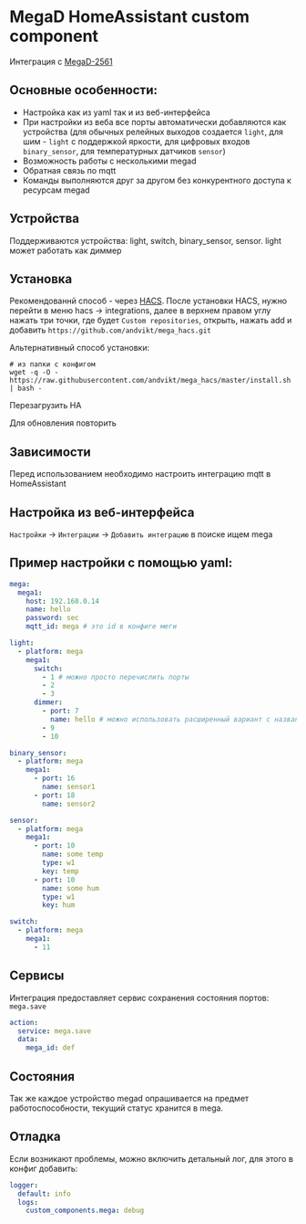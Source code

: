 # MegaD HomeAssistant custom component

Интеграция с [MegaD-2561](https://www.ab-log.ru/smart-house/ethernet/megad-2561)

## Основные особенности:
- Настройка как из yaml так и из веб-интерфейса
- При настройки из веба все порты автоматически добавляются как устройства (для обычных релейных выходов создается 
  `light`, для шим - `light` с поддержкой яркости, для цифровых входов `binary_sensor`, для температурных датчиков
  `sensor`)
- Возможность работы с несколькими megad
- Обратная связь по mqtt
- Команды выполняются друг за другом без конкурентного доступа к ресурсам megad
## Устройства
Поддерживаются устройства: light, switch, binary_sensor, sensor. light может работать как диммер
## Установка
Рекомендованнй способ - через [HACS](https://hacs.xyz/docs/installation/installation).
После установки HACS, нужно перейти в меню hacs -> integrations, далее в верхнем правом углу
нажать три точки, где будет `Custom repositories`, открыть, нажать add и добавить `https://github.com/andvikt/mega_hacs.git`

Альтернативный способ установки:
```shell
# из папки с конфигом
wget -q -O - https://raw.githubusercontent.com/andvikt/mega_hacs/master/install.sh | bash -
```
Перезагрузить HA

Для обновления повторить
## Зависимости
Перед использованием необходимо настроить интеграцию mqtt в HomeAssistant

## Настройка из веб-интерфейса
`Настройки` -> `Интеграции` -> `Добавить интеграцию` в поиске ищем mega

## Пример настройки с помощью yaml:
```yaml
mega: 
  mega1:
    host: 192.168.0.14
    name: hello
    password: sec
    mqtt_id: mega # это id в конфиге меги

light:
  - platform: mega
    mega1:
      switch:
        - 1 # можно просто перечислить порты
        - 2
        - 3
      dimmer:
        - port: 7
          name: hello # можно использовать расширенный вариант с названиями
        - 9
        - 10

binary_sensor:
  - platform: mega
    mega1:
      - port: 16
        name: sensor1
      - port: 18
        name: sensor2

sensor:
  - platform: mega
    mega1:
      - port: 10
        name: some temp
        type: w1
        key: temp
      - port: 10
        name: some hum
        type: w1
        key: hum

switch:
  - platform: mega
    mega1:
      - 11

```

## Сервисы
Интеграция предоставляет сервис сохранения состояния портов: `mega.save`
```yaml
action:
  service: mega.save
  data:
    mega_id: def
```

## Состояния
Так же каждое устройство megad опрашивается на предмет работоспособности, текущий статус
хранится в mega.<id>

## Отладка
Если возникают проблемы, можно включить детальный лог, для этого в конфиг добавить:
```yaml
logger:
  default: info
  logs:
    custom_components.mega: debug
```